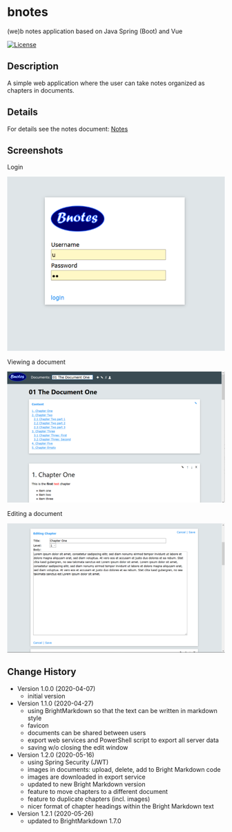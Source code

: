# bnotes
(we)b notes application based on Java Spring (Boot) and Vue 

[![License](https://img.shields.io/badge/License-Apache%202.0-blue.svg)](https://opensource.org/licenses/Apache-2.0)
 
## Description
A simple web application where the user can take notes organized as chapters in documents.
 
## Details
For details see the notes document: [Notes](https://github.com/pheyse/bnotes/blob/master/doc/Notes.odt)

## Screenshots
Login

![Login](https://github.com/pheyse/bnotes/blob/master/screenshots/login.png "Login")

Viewing a document

![View Document](https://github.com/pheyse/bnotes/blob/master/screenshots/document-view.png "View Document")

Editing a document

![Edit Document](https://github.com/pheyse/bnotes/blob/master/screenshots/document-edit.png "Edit Document")

## Change History
 - Version 1.0.0 (2020-04-07)
   - initial version 
 - Version 1.1.0 (2020-04-27)
   - using BrightMarkdown so that the text can be written in markdown style
   - favicon
   - documents can be shared between users
   - export web services and PowerShell script to export all server data
   - saving w/o closing the edit window 
 - Version 1.2.0 (2020-05-16)
   - using Spring Security (JWT)
   - images in documents: upload, delete, add to Bright Markdown code
   - images are downloaded in export service
   - updated to new Bright Markdown version
   - feature to move chapters to a different document
   - feature to duplicate chapters (incl. images)
   - nicer format of chapter headings within the Bright Markdown text
 - Version 1.2.1 (2020-05-26)
   - updated to BrightMarkdown 1.7.0
